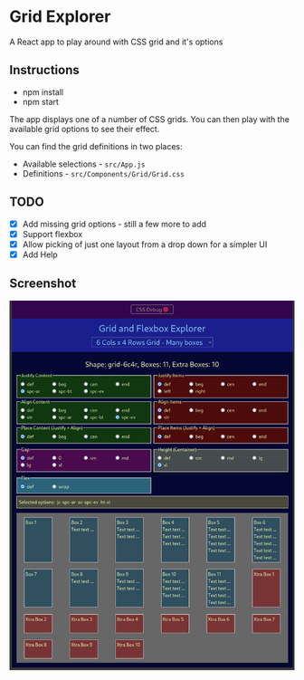 # Grid Explorer

A React app to play around with CSS grid and it's options

## Instructions

- npm install
- npm start

The app displays one of a number of CSS grids. You can then play with the available grid options to see their effect.

You can find the grid definitions in two places:

- Available selections - `src/App.js`
- Definitions - `src/Components/Grid/Grid.css`

## TODO

- [x] Add missing grid options - still a few more to add
- [x] Support flexbox
- [x] Allow picking of just one layout from a drop down for a simpler UI
- [x] Add Help

## Screenshot

![Screenshot](./screenshot.png)
